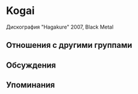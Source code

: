 # Kogai

Дискография
"Hagakure" 2007, Black Metal

## Отношения с другими группами


## Обсуждения


## Упоминания

